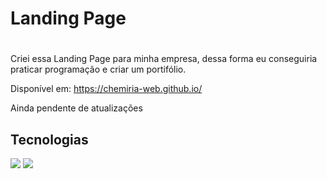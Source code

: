 ## <h1> Landing Page <h1>

<p>
  Criei essa Landing Page para minha empresa, dessa forma eu conseguiria praticar programação e criar um portifólio.
</p>

Disponível em: https://chemiria-web.github.io/

Ainda pendente de atualizações


##  Tecnologias
<div>
  <img src="https://img.shields.io/badge/HTML-239120?style=for-the-badge&logo=html5&logoColor=white">
  <img src="https://img.shields.io/badge/CSS-239120?&style=for-the-badge&logo=css3&logoColor=white">
</div>
